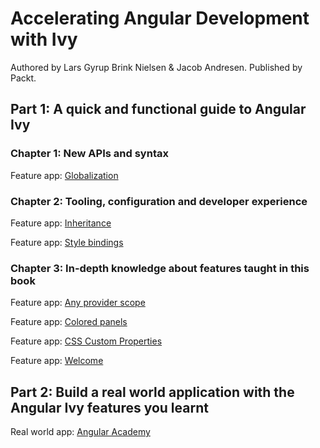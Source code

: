 # Accelerating Angular Development with Ivy

Authored by Lars Gyrup Brink Nielsen & Jacob Andresen. Published by Packt.

## Part 1: A quick and functional guide to Angular Ivy

### Chapter 1: New APIs and syntax

Feature app: [Globalization](/projects/chapter1/globalization/src/app)

### Chapter 2: Tooling, configuration and developer experience

Feature app: [Inheritance](/projects/chapter2/inheritance/src/app)

Feature app: [Style bindings](/projects/chapter2/style-bindings/src/app)

### Chapter 3: In-depth knowledge about features taught in this book

Feature app: [Any provider scope](/projects/chapter3/any-provider-scope/src/app)

Feature app: [Colored panels](/projects/chapter3/colored-panels/src/app)

Feature app:
[CSS Custom Properties](/projects/chapter3/css-custom-properties/src/app)

Feature app: [Welcome](/projects/chapter3/welcome/src/app)

## Part 2: Build a real world application with the Angular Ivy features you learnt

Real world app: [Angular Academy](/projects/demo/src/app)
